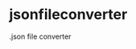 # jsonfileconverter
.json file converter

  </head>
  <body>
    <main>
    </main>
    <script src="examplefromp5.js"></script>
  </body>
</html>
